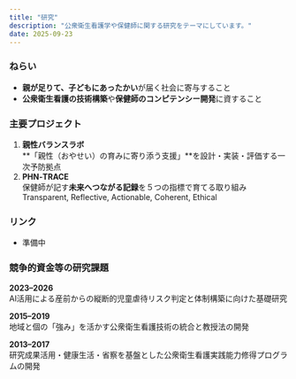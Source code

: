 ```yaml
---
title: "研究"
description: "公衆衛生看護学や保健師に関する研究をテーマにしています。"
date: 2025-09-23
---
```


### ねらい
- **親が足りて、子どもにあったかい**が届く社会に寄与すること
- **公衆衛生看護の技術構築**や**保健師のコンピテンシー開発**に資すること

### 主要プロジェクト
1. **親性バランスラボ**  
   **「親性（おやせい）の育みに寄り添う支援」**を設計・実装・評価する一次予防拠点
2. **PHN‑TRACE**  
   保健師が記す**未来へつながる記録**を５つの指標で育てる取り組み  
   Transparent, Reflective, Actionable, Coherent, Ethical

### リンク
- 準備中

### 競争的資金等の研究課題
**2023–2026**\
AI活用による産前からの縦断的児童虐待リスク判定と体制構築に向けた基礎研究  

**2015–2019**\
地域と個の「強み」を活かす公衆衛生看護技術の統合と教授法の開発  

**2013–2017**\
研究成果活用・健康生活・省察を基盤とした公衆衛生看護実践能力修得プログラムの開発  
